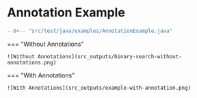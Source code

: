 # Annotation Example

```java
--8<-- "src/test/java/examples/AnnotationExample.java"
```

=== "Without Annotations"

    ![Without Annotations](src_outputs/binary-search-without-annotations.png)

=== "With Annotations"

    ![With Annotations](src_outputs/example-with-annotation.png)